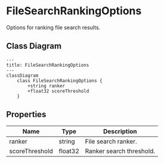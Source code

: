 # FileSearchRankingOptions

Options for ranking file search results.

## Class Diagram

```mermaid
---
title: FileSearchRankingOptions
---
classDiagram
    class FileSearchRankingOptions {
        +string ranker
        +float32 scoreThreshold
    }
```





## Properties

| Name | Type | Description |
| ---- | ---- | ----------- |
| ranker | string | File search ranker.  |
| scoreThreshold | float32 | Ranker search threshold.  |



